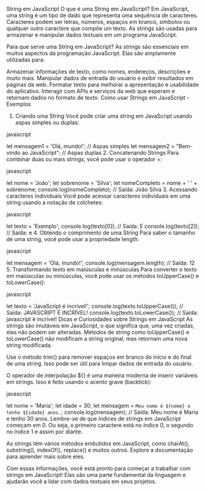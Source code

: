 String em JavaScript
O que é uma String em JavaScript?
Em JavaScript, uma string é um tipo de dado que representa uma sequência de caracteres. Caracteres podem ser letras, números, espaços em branco, símbolos ou qualquer outro caractere que compõe um texto. As strings são usadas para armazenar e manipular dados textuais em um programa JavaScript.

Para que serve uma String em JavaScript?
As strings são essenciais em muitos aspectos da programação JavaScript. Elas são amplamente utilizadas para:

Armazenar informações de texto, como nomes, endereços, descrições e muito mais.
Manipular dados de entrada do usuário e exibir resultados em páginas da web.
Formatar texto para melhorar a apresentação e usabilidade do aplicativo.
Interagir com APIs e serviços da web que esperam e retornam dados no formato de texto.
Como usar Strings em JavaScript - Exemplos
1. Criando uma String
Você pode criar uma string em JavaScript usando aspas simples ou duplas:

javascript

let mensagem1 = 'Olá, mundo!'; // Aspas simples
let mensagem2 = "Bem-vindo ao JavaScript"; // Aspas duplas
2. Concatenando Strings
Para combinar duas ou mais strings, você pode usar o operador +:

javascript

let nome = 'João';
let sobrenome = 'Silva';
let nomeCompleto = nome + ' ' + sobrenome;
console.log(nomeCompleto); // Saída: João Silva
3. Acessando caracteres individuais
Você pode acessar caracteres individuais em uma string usando a notação de colchetes:

javascript

let texto = 'Exemplo';
console.log(texto[0]); // Saída: E
console.log(texto[2]); // Saída: e
4. Obtendo o comprimento de uma String
Para saber o tamanho de uma string, você pode usar a propriedade length:

javascript

let mensagem = 'Olá, mundo!';
console.log(mensagem.length); // Saída: 12
5. Transformando texto em maiúsculas e minúsculas
Para converter o texto em maiúsculas ou minúsculas, você pode usar os métodos toUpperCase() e toLowerCase():

javascript

let texto = 'JavaScript é incrível!';
console.log(texto.toUpperCase()); // Saída: JAVASCRIPT É INCRÍVEL!
console.log(texto.toLowerCase()); // Saída: javascript é incrível!
Dicas e Curiosidades sobre Strings em JavaScript
As strings são imutáveis em JavaScript, o que significa que, uma vez criadas, elas não podem ser alteradas. Métodos de string como toUpperCase() e toLowerCase() não modificam a string original, mas retornam uma nova string modificada.

Use o método trim() para remover espaços em branco do início e do final de uma string. Isso pode ser útil para limpar dados de entrada do usuário.

O operador de interpolação ${} é uma maneira moderna de inserir variáveis em strings. Isso é feito usando o acento grave (backtick):

javascript

let nome = 'Maria';
let idade = 30;
let mensagem = `Meu nome é ${nome} e tenho ${idade} anos.`;
console.log(mensagem); // Saída: Meu nome é Maria e tenho 30 anos.
Lembre-se de que índices de strings em JavaScript começam em 0. Ou seja, o primeiro caractere está no índice 0, o segundo no índice 1 e assim por diante.

As strings têm vários métodos embutidos em JavaScript, como charAt(), substring(), indexOf(), replace() e muitos outros. Explore a documentação para aprender mais sobre eles.

Com essas informações, você está pronto para começar a trabalhar com strings em JavaScript! Elas são uma parte fundamental da linguagem e ajudarão você a lidar com dados textuais em seus projetos.




